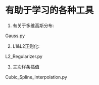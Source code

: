 # 有助于学习的各种工具
1. 有关于多维高斯分布:

  Gauss.py
  
2. L1&L2正则化: 

L2_Regularizer.py

3. 三次样条插值

Cubic_Spline_Interpolation.py

